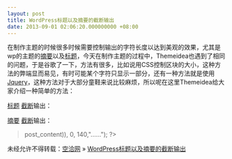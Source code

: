 ```yaml
---
layout: post
title: WordPress标题以及摘要的截断输出
date: 2013-09-01 02:06:20.000000000 +08:00
---
```


在制作主题的时候很多时候需要控制输出的字符长度以达到美观的效果，尤其是wp的主题的[摘要](http://themeidea.com/tag/zhaiyao)以及[标题](http://themeidea.com/tag/title)，今天在制作主题的过程中，Themeidea也遇到了相同的问题，于是谷歌了一下，方法有很多，比如说用CSS控制区块的大小，这种方法的弊端显而易见，有时可能某个字符只显示一部分，还有一种方法就是使用[Jquery](http://themeidea.com/category/jquery)，这种方法对于大部分童鞋来说比较麻烦，所以呢在这里Themeidea给大家介绍一种简单的方法：

[标题](http://themeidea.com/tag/title) [截断](http://themeidea.com/tag/jieduan)输出：

> <!--?php echo mb_strimwidth(get_the_title(), 0, 28, '……'); ?-->

[摘要](http://themeidea.com/tag/zhaiyao) [截断](http://themeidea.com/tag/jieduan)输出：

> <!--?php echo mb_strimwidth(strip_tags(apply_filters('the_content', $post--->post_content)), 0, 140,"......"); ?>

未经允许不得转载：[空洽网](http://kongqia.com) » [WordPress标题以及摘要的截断输出](http://kongqia.com/17854.html)


